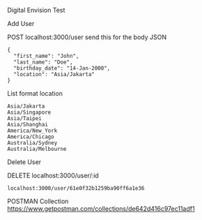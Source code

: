 Digital Envision Test

Add User

POST localhost:3000/user
send this for the body JSON
```
{
  "first_name": "John",
  "last_name": "Doe",
  "birthday_date": "14-Jan-2000",
  "location": "Asia/Jakarta"
}
```

List format location
```
Asia/Jakarta
Asia/Singapore
Asia/Taipei
Asia/Shanghai
America/New_York
America/Chicago
Australia/Sydney
Australia/Melbourne
```

Delete User

DELETE localhost:3000/user/:id
```
localhost:3000/user/61e0f32b1259ba90ff6a1e36
```

POSTMAN Collection
https://www.getpostman.com/collections/de642d416c97ec11adf1
